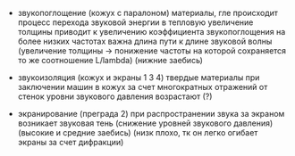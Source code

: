 * звукопоглощение (кожух с паралоном)
материалы, гле происходит процесс перехода звуковой энергии в тепловую
увеличение толщины приводит к увеличению коэффициента звукопоглощения на более низких частотах
важна длина пути к длине звуковой волны (увеличение толщины -> понижение частоты на которой сохраняется то же соотношение L/lambda)
(нижние заебись)

* звукоизоляция (кожух и экраны 1 3 4)
твердые материалы
при заключении машин в кожух за счет многократных отражений от стенок уровни звукового давления возрастают
(?)

* экранирование (преграда 2)
при распространении звука за экраном возникает звуковая тень (снижение уровней звукового давления)
(высокие и средние заебись) (низк плохо, тк он легко огибает экраны за счет дифракции)

